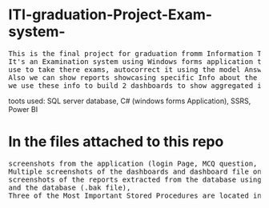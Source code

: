 # ITI-graduation-Project-Exam-system-
<pre>
This is the final project for graduation fromm Information Technology Institute (ntensive Code Camp)
It's an Examination system using Windows forms application to create the disktop application that students
use to take there exams, autocorrect it using the model Answers and show their results at the end.
Also we can show reports showcasing specific Info about the students in each course, their grades, success rate and answers.
we use these info to build 2 dashboards to show aggregated insights about Instructors , courses and students in every department.
</pre>

toots used: SQL server database, C# (windows forms Application), SSRS, Power BI

# In the files attached to this repo
<pre>
screenshots from the application (login Page, MCQ question, True or false Question) you can find the disktop application (.rar file),
Multiple screenshots of the dashboards and dashboard file on powerBI (.pbix file),
screenshots of the reports extracted from the database using SSRS
and the database (.bak file),
Three of the Most Important Stored Procedures are located in (stored procedures.md file) If you want to all other stored procedure you can download the .bak file
</pre>
